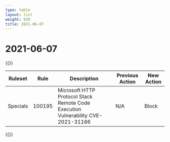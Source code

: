 ```yaml
---
type: table
layout: list
weight: 939
title: 2021-06-07
---
```


# 2021-06-07

{{<table-wrap>}}<table style="width: 100%">

<thead>
  <tr>
    <th>Ruleset</th>
    <th>Rule</th>
    <th>Description</th>
    <th>Previous Action</th>
    <th>New Action</th>
  </tr>
</thead>
<tbody>
  <tr>
    <td>Specials</td>
    <td>100195</td>
    <td>Microsoft HTTP Protocol Stack Remote Code Execution Vulnerability CVE-2021-31166</td>
    <td>N/A</td>
    <td>Block</td>
  </tr>
</tbody>

</table>{{</table-wrap>}}
